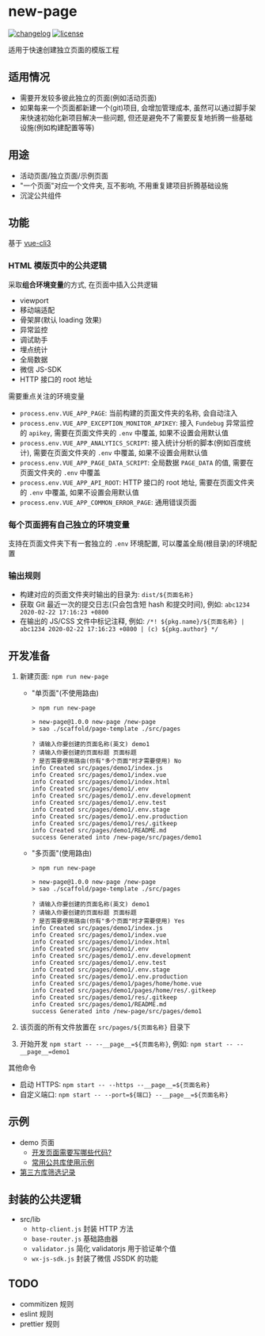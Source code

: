 # new-page

[![changelog][changelog-image]][changelog-url] [![license][license-image]][license-url]

[license-image]: https://img.shields.io/github/license/ufologist/new-page.svg
[license-url]: https://github.com/ufologist/new-page/blob/master/LICENSE
[changelog-image]: https://img.shields.io/badge/CHANGE-LOG-blue.svg?style=flat-square
[changelog-url]: https://github.com/ufologist/new-page/blob/master/CHANGELOG.md

适用于快速创建独立页面的模版工程

## 适用情况

* 需要开发较多彼此独立的页面(例如活动页面)
* 如果每来一个页面都新建一个(git)项目, 会增加管理成本, 虽然可以通过脚手架来快速初始化新项目解决一些问题, 但还是避免不了需要反复地折腾一些基础设施(例如构建配置等等)

## 用途

* 活动页面/独立页面/示例页面
* "一个页面"对应一个文件夹, 互不影响, 不用重复建项目折腾基础设施
* 沉淀公共组件

## 功能

基于 [vue-cli3](https://cli.vuejs.org/)

### HTML 模版页中的公共逻辑

采取**组合环境变量**的方式, 在页面中插入公共逻辑
* viewport
* 移动端适配
* 骨架屏(默认 loading 效果)
* 异常监控
* 调试助手
* 埋点统计
* 全局数据
* 微信 JS-SDK
* HTTP 接口的 root 地址 

需要重点关注的环境变量
* `process.env.VUE_APP_PAGE`: 当前构建的页面文件夹的名称, 会自动注入
* `process.env.VUE_APP_EXCEPTION_MONITOR_APIKEY`: 接入 `Fundebug` 异常监控的 `apikey`, 需要在页面文件夹的 `.env` 中覆盖, 如果不设置会用默认值
* `process.env.VUE_APP_ANALYTICS_SCRIPT`: 接入统计分析的脚本(例如百度统计), 需要在页面文件夹的 `.env` 中覆盖, 如果不设置会用默认值
* `process.env.VUE_APP_PAGE_DATA_SCRIPT`: 全局数据 `PAGE_DATA` 的值, 需要在页面文件夹的 `.env` 中覆盖
* `process.env.VUE_APP_API_ROOT`: HTTP 接口的 root 地址, 需要在页面文件夹的 `.env` 中覆盖, 如果不设置会用默认值
* `process.env.VUE_APP_COMMON_ERROR_PAGE`: 通用错误页面

### 每个页面拥有自己独立的环境变量

支持在页面文件夹下有一套独立的 `.env` 环境配置, 可以覆盖全局(根目录)的环境配置

### 输出规则

* 构建对应的页面文件夹时输出的目录为: `dist/${页面名称}`
* 获取 Git 最近一次的提交日志(只会包含短 hash 和提交时间), 例如: `abc1234 2020-02-22 17:16:23 +0800`
* 在输出的 JS/CSS 文件中标记注释, 例如: `/*! ${pkg.name}/${页面名称} | abc1234 2020-02-22 17:16:23 +0800 | (c) ${pkg.author} */`

## 开发准备

1. 新建页面: `npm run new-page`

   * "单页面"(不使用路由)
      ```shell
      > npm run new-page
      
      > new-page@1.0.0 new-page /new-page
      > sao ./scaffold/page-template ./src/pages
      
      ? 请输入你要创建的页面名称(英文) demo1
      ? 请输入你要创建的页面标题 页面标题
      ? 是否需要使用路由(你有"多个页面"时才需要使用) No
      info Created src/pages/demo1/index.js
      info Created src/pages/demo1/index.vue
      info Created src/pages/demo1/index.html
      info Created src/pages/demo1/.env
      info Created src/pages/demo1/.env.development
      info Created src/pages/demo1/.env.test
      info Created src/pages/demo1/.env.stage
      info Created src/pages/demo1/.env.production
      info Created src/pages/demo1/res/.gitkeep
      info Created src/pages/demo1/README.md
      success Generated into /new-page/src/pages/demo1
      ```
    * "多页面"(使用路由)
      ```shell
      > npm run new-page
      
      > new-page@1.0.0 new-page /new-page
      > sao ./scaffold/page-template ./src/pages
      
      ? 请输入你要创建的页面名称(英文) demo1
      ? 请输入你要创建的页面标题 页面标题
      ? 是否需要使用路由(你有"多个页面"时才需要使用) Yes
      info Created src/pages/demo1/index.js
      info Created src/pages/demo1/index.vue
      info Created src/pages/demo1/index.html
      info Created src/pages/demo1/.env
      info Created src/pages/demo1/.env.development
      info Created src/pages/demo1/.env.test
      info Created src/pages/demo1/.env.stage
      info Created src/pages/demo1/.env.production
      info Created src/pages/demo1/pages/home/home.vue
      info Created src/pages/demo1/pages/home/res/.gitkeep
      info Created src/pages/demo1/res/.gitkeep
      info Created src/pages/demo1/README.md
      success Generated into /new-page/src/pages/demo1
      ```

2. 该页面的所有文件放置在 `src/pages/${页面名称}` 目录下
3. 开始开发 `npm start -- --__page__=${页面名称}`, 例如: `npm start -- --__page__=demo1`

其他命令
* 启动 HTTPS: `npm start -- --https --__page__=${页面名称}`
* 自定义端口: `npm start -- --port=${端口} --__page__=${页面名称}`

## 示例

* demo 页面
  * [开发页面需要写哪些代码?](./src/pages/demo/README.md)
  * [常用公共库使用示例]()
* [第三方库筛选记录](./src/pages/demo/lib.md)

## 封装的公共逻辑

* src/lib
  * `http-client.js` 封装 HTTP 方法
  * `base-router.js` 基础路由器
  * `validator.js` 简化 validatorjs 用于验证单个值 
  * `wx-js-sdk.js` 封装了微信 JSSDK 的功能

## TODO

* commitizen 规则
* eslint 规则
* prettier 规则